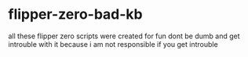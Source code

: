 # flipper-zero-bad-kb
all these flipper zero scripts were created for fun dont be dumb and get introuble with it because i am not responsible if you get introuble
